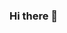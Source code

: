 ### Hi there 👋

<!--
**Richardluisd/Richardluisd** is a ✨ _special_ ✨ repository because its `README.md` (this file) appears on your GitHub profile.

Me considereo un apasionado del mundo de los datos y de la tecnologia que los rodea. Llevo más de 15 años vinculado al mundo del análisis y desarrollo de soluciones de analítica de datos mediante tecnologías Microsoft. 
Actualmente desarrollo mi pasión en [Verne Group](https://www.vernegroup.com/) "Verne Group") compartiendo momentos con un equipo fantástico desde hace casi 10 años. 
 
Durante este viaje las certificaciones de Microsoft siempre han estado presentes, entre ellas destaco las siguientes: Azure Data Engineer, Power BI Data Analyst Associate, Azure Enterprise Data Analyst Associate. 
Además, otra de mis pasiones es impartir formaciones y participar en eventos de comunidad, estando certificado como Trainer por parte de Microsoft.
En estos últimos años también he participado en proyectos Databricks forma parte central de plataformas analiticas de datos llevandome a especilizarme y certificarme como Databricks Data Engineer.

- 🔭 Actualmente, estoy trabajando en [Verne Group](https://www.vernegroup.com/) "Verne Group")
- 🌱 Estoy aprendiendo sobre datos
- 💬 Preguntame sobre Azure Data, Spark, Modelado, Power BI, Gobernanza de Datos, Databricks
-->
